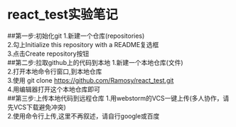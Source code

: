 # react_test实验笔记
##第一步:初始化git
1.新建一个仓库(repositories)<br>
2.勾上Initialize this repository with a README复选框<br>
3.点击Create repository按钮<br>
##第二步:拉取github上的代码到本地
1.新建一个本地仓库(文件)<br>
2.打开本地命令行窗口,到本地仓库<br>
3.使用 git clone https://github.com/Ramosy/react_test.git<br>
4.用编辑器打开这个本地仓库即可<br>
##第三步:上传本地代码到远程仓库
1.用webstorm的VCS一键上传(多人协作，请先VCS下载避免冲突)<br>
2.使用命令行上传,这里不再叙述，请自行google或百度<br>
